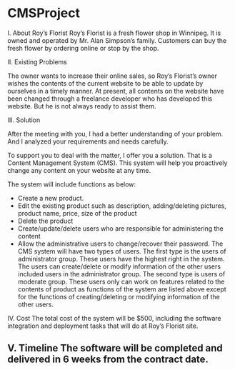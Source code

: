 # CMSProject
 
I. About Roy’s Florist
Roy’s Florist is a fresh flower shop in Winnipeg. It is owned and operated by Mr. Alan Simpson’s family. Customers can
buy the fresh flower by ordering online or stop by the shop.

II. Existing Problems

The owner wants to increase their online sales, so Roy’s Florist’s owner wishes the contents of the current website to be
able to update by ourselves in a timely manner.
At present, all contents on the website have been changed through a freelance developer who has developed this
website. But he is not always ready to assist them.

III. Solution

After the meeting with you, I had a better understanding of your problem. And I analyzed your requirements and needs
carefully.

To support you to deal with the matter, I offer you a solution. That is a Content Management System (CMS). This system
will help you proactively change any content on your website at any time.

The system will include functions as below:

+ Create a new product.
+ Edit the existing product such as description, adding/deleting pictures, product name, price, size of the
product
+ Delete the product
+ Create/update/delete users who are responsible for administering the content
+ Allow the administrative users to change/recover their password.
The CMS system will have two types of users.
The first type is the users of administrator group. These users have the highest right in the system. The users can
create/delete or modify information of the other users included users in the administrator group.
The second type is users of moderate group. These users only can work on features related to the contents of product as
functions of the system are listed above except for the functions of creating/deleting or modifying information of the
other users.

IV. Cost
The total cost of the system will be $500, including the software integration and deployment tasks that will do at Roy’s
Florist site.

V. Timeline
The software will be completed and delivered in 6 weeks from the contract date.
-
